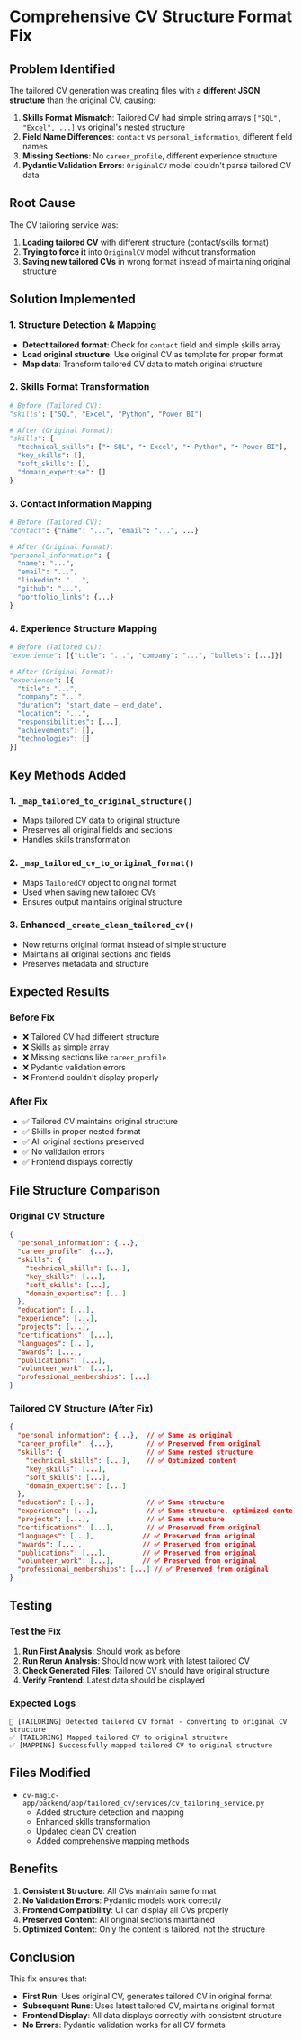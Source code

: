 # Comprehensive CV Structure Format Fix

## Problem Identified

The tailored CV generation was creating files with a **different JSON structure** than the original CV, causing:

1. **Skills Format Mismatch**: Tailored CV had simple string arrays `["SQL", "Excel", ...]` vs original's nested structure
2. **Field Name Differences**: `contact` vs `personal_information`, different field names
3. **Missing Sections**: No `career_profile`, different experience structure
4. **Pydantic Validation Errors**: `OriginalCV` model couldn't parse tailored CV data

## Root Cause

The CV tailoring service was:
1. **Loading tailored CV** with different structure (contact/skills format)
2. **Trying to force it** into `OriginalCV` model without transformation
3. **Saving new tailored CVs** in wrong format instead of maintaining original structure

## Solution Implemented

### **1. Structure Detection & Mapping**
- **Detect tailored format**: Check for `contact` field and simple skills array
- **Load original structure**: Use original CV as template for proper format
- **Map data**: Transform tailored CV data to match original structure

### **2. Skills Format Transformation**
```python
# Before (Tailored CV):
"skills": ["SQL", "Excel", "Python", "Power BI"]

# After (Original Format):
"skills": {
  "technical_skills": ["• SQL", "• Excel", "• Python", "• Power BI"],
  "key_skills": [],
  "soft_skills": [],
  "domain_expertise": []
}
```

### **3. Contact Information Mapping**
```python
# Before (Tailored CV):
"contact": {"name": "...", "email": "...", ...}

# After (Original Format):
"personal_information": {
  "name": "...",
  "email": "...",
  "linkedin": "...",
  "github": "...",
  "portfolio_links": {...}
}
```

### **4. Experience Structure Mapping**
```python
# Before (Tailored CV):
"experience": [{"title": "...", "company": "...", "bullets": [...]}]

# After (Original Format):
"experience": [{
  "title": "...",
  "company": "...",
  "duration": "start_date – end_date",
  "location": "...",
  "responsibilities": [...],
  "achievements": [],
  "technologies": []
}]
```

## Key Methods Added

### **1. `_map_tailored_to_original_structure()`**
- Maps tailored CV data to original structure
- Preserves all original fields and sections
- Handles skills transformation

### **2. `_map_tailored_cv_to_original_format()`**
- Maps `TailoredCV` object to original format
- Used when saving new tailored CVs
- Ensures output maintains original structure

### **3. Enhanced `_create_clean_tailored_cv()`**
- Now returns original format instead of simple structure
- Maintains all original sections and fields
- Preserves metadata and structure

## Expected Results

### **Before Fix**
- ❌ Tailored CV had different structure
- ❌ Skills as simple array
- ❌ Missing sections like `career_profile`
- ❌ Pydantic validation errors
- ❌ Frontend couldn't display properly

### **After Fix**
- ✅ Tailored CV maintains original structure
- ✅ Skills in proper nested format
- ✅ All original sections preserved
- ✅ No validation errors
- ✅ Frontend displays correctly

## File Structure Comparison

### **Original CV Structure**
```json
{
  "personal_information": {...},
  "career_profile": {...},
  "skills": {
    "technical_skills": [...],
    "key_skills": [...],
    "soft_skills": [...],
    "domain_expertise": [...]
  },
  "education": [...],
  "experience": [...],
  "projects": [...],
  "certifications": [...],
  "languages": [...],
  "awards": [...],
  "publications": [...],
  "volunteer_work": [...],
  "professional_memberships": [...]
}
```

### **Tailored CV Structure (After Fix)**
```json
{
  "personal_information": {...},  // ✅ Same as original
  "career_profile": {...},        // ✅ Preserved from original
  "skills": {                     // ✅ Same nested structure
    "technical_skills": [...],    // ✅ Optimized content
    "key_skills": [...],
    "soft_skills": [...],
    "domain_expertise": [...]
  },
  "education": [...],             // ✅ Same structure
  "experience": [...],            // ✅ Same structure, optimized content
  "projects": [...],              // ✅ Same structure
  "certifications": [...],        // ✅ Preserved from original
  "languages": [...],            // ✅ Preserved from original
  "awards": [...],               // ✅ Preserved from original
  "publications": [...],         // ✅ Preserved from original
  "volunteer_work": [...],       // ✅ Preserved from original
  "professional_memberships": [...] // ✅ Preserved from original
}
```

## Testing

### **Test the Fix**
1. **Run First Analysis**: Should work as before
2. **Run Rerun Analysis**: Should now work with latest tailored CV
3. **Check Generated Files**: Tailored CV should have original structure
4. **Verify Frontend**: Latest data should be displayed

### **Expected Logs**
```
🔄 [TAILORING] Detected tailored CV format - converting to original CV structure
✅ [TAILORING] Mapped tailored CV to original structure
✅ [MAPPING] Successfully mapped tailored CV to original structure
```

## Files Modified

- `cv-magic-app/backend/app/tailored_cv/services/cv_tailoring_service.py`
  - Added structure detection and mapping
  - Enhanced skills transformation
  - Updated clean CV creation
  - Added comprehensive mapping methods

## Benefits

1. **Consistent Structure**: All CVs maintain same format
2. **No Validation Errors**: Pydantic models work correctly
3. **Frontend Compatibility**: UI can display all CVs properly
4. **Preserved Content**: All original sections maintained
5. **Optimized Content**: Only the content is tailored, not the structure

## Conclusion

This fix ensures that:
- **First Run**: Uses original CV, generates tailored CV in original format
- **Subsequent Runs**: Uses latest tailored CV, maintains original format
- **Frontend Display**: All data displays correctly with consistent structure
- **No Errors**: Pydantic validation works for all CV formats
